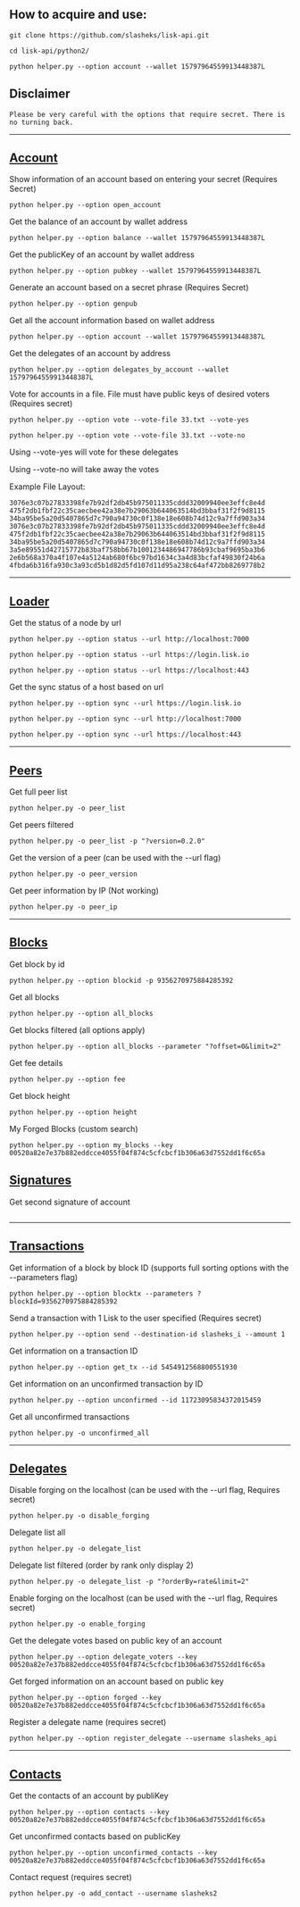## How to acquire and use:


```
git clone https://github.com/slasheks/lisk-api.git

cd lisk-api/python2/

python helper.py --option account --wallet 15797964559913448387L

```

## Disclaimer

```
Please be very careful with the options that require secret. There is no turning back. 
```

---

## [Account](Account.md)

Show information of an account based on entering your secret (Requires Secret)

```
python helper.py --option open_account
```

Get the balance of an account by wallet address

```
python helper.py --option balance --wallet 15797964559913448387L 
````

Get the publicKey of an account by wallet address

```
python helper.py --option pubkey --wallet 15797964559913448387L
```

Generate an account based on a secret phrase (Requires Secret)

```
python helper.py --option genpub
```

Get all the account information based on wallet address

```
python helper.py --option account --wallet 15797964559913448387L 
```

Get the delegates of an account by address

```
python helper.py --option delegates_by_account --wallet 15797964559913448387L
```

Vote for accounts in a file. File must have public keys of desired voters (Requires secret)


```
python helper.py --option vote --vote-file 33.txt --vote-yes
```

```
python helper.py --option vote --vote-file 33.txt --vote-no
```

Using --vote-yes will vote for these delegates

Using --vote-no will take away the votes

Example File Layout:

```
3076e3c07b27833398fe7b92df2db45b975011335cddd32009940ee3effc8e4d
475f2db1fbf22c35caecbee42a38e7b29063b644063514bd3bbaf31f2f9d8115
34ba95be5a20d5407865d7c790a94730c0f138e18e608b74d12c9a7ffd903a34
3076e3c07b27833398fe7b92df2db45b975011335cddd32009940ee3effc8e4d
475f2db1fbf22c35caecbee42a38e7b29063b644063514bd3bbaf31f2f9d8115
34ba95be5a20d5407865d7c790a94730c0f138e18e608b74d12c9a7ffd903a34
3a5e89551d42715772b83baf758bb67b1001234486947786b93cbaf9695ba3b6
2e6b568a370a4f107e4a5124ab680f6bc97bd1634c3a4d83bcfaf49830f24b6a
4fbda6b316fa930c3a93cd5b1d82d5fd107d11d95a238c64af472bb8269778b2
```

---

## [Loader](Loader.md)

Get the status of a node by url

```
python helper.py --option status --url http://localhost:7000
```

```
python helper.py --option status --url https://login.lisk.io
```

```
python helper.py --option status --url https://localhost:443
```

Get the sync status of a host based on url

```
python helper.py --option sync --url https://login.lisk.io
```

```
python helper.py --option sync --url http://localhost:7000
```

```
python helper.py --option sync --url https://localhost:443
```

---

## [Peers](Peers.md)

Get full peer list

```
python helper.py -o peer_list
```

Get peers filtered

```
python helper.py -o peer_list -p "?version=0.2.0"
```

Get the version of a peer (can be used with the --url flag)

```
python helper.py -o peer_version
```

Get peer information by IP (Not working)

```
python helper.py -o peer_ip
```

---

## [Blocks](Blocks.md)

Get block by id

```
python helper.py --option blockid -p 9356270975884285392
```

Get all blocks

```
python helper.py --option all_blocks
```

Get blocks filtered (all options apply)

```
python helper.py --option all_blocks --parameter "?offset=0&limit=2"

```

Get fee details
```
python helper.py --option fee
```

Get block height

```
python helper.py --option height
```

My Forged Blocks (custom search)

```
python helper.py --option my_blocks --key 00520a82e7e37b882eddcce4055f04f874c5cfcbcf1b306a63d7552dd1f6c65a
```

## [Signatures](Signatures.md)

Get second signature of account

```

```

---

## [Transactions](Transactions.md)

Get information of a block by block ID (supports full sorting options with the --parameters flag)

```
python helper.py --option blocktx --parameters ?blockId=9356270975884285392
````

Send a transaction with 1 Lisk to the user specified (Requires secret)

```
python helper.py --option send --destination-id slasheks_i --amount 1
````

Get information on a transaction ID

```
python helper.py --option get_tx --id 5454912568800551930
```

Get information on an unconfirmed transaction by ID

```
python helper.py --option unconfirmed --id 11723095834372015459
```

Get all unconfirmed transactions

```
python helper.py -o unconfirmed_all
````

---

## [Delegates](Delegates.md)

Disable forging on the localhost (can be used with the --url flag, Requires secret)

```
python helper.py -o disable_forging
```

Delegate list all

```
python helper.py -o delegate_list
```

Delegate list filtered (order by rank only display 2)

```
python helper.py -o delegate_list -p "?orderBy=rate&limit=2"
```

Enable forging on the localhost (can be used with the --url flag, Requires secret)

```
python helper.py -o enable_forging
```

Get the delegate votes based on public key of an account

```
python helper.py --option delegate_voters --key 00520a82e7e37b882eddcce4055f04f874c5cfcbcf1b306a63d7552dd1f6c65a
```

Get forged information on an account based on public key

```
python helper.py --option forged --key 00520a82e7e37b882eddcce4055f04f874c5cfcbcf1b306a63d7552dd1f6c65a
```

Register a delegate name (requires secret)

```
python helper.py --option register_delegate --username slasheks_api
```

---

## [Contacts](Contacts.md)

Get the contacts of an account by publiKey

```
python helper.py --option contacts --key 00520a82e7e37b882eddcce4055f04f874c5cfcbcf1b306a63d7552dd1f6c65a
```

Get unconfirmed contacts based on publicKey

```
python helper.py --option unconfirmed_contacts --key 00520a82e7e37b882eddcce4055f04f874c5cfcbcf1b306a63d7552dd1f6c65a
```

Contact request (requires secret)

```
python helper.py -o add_contact --username slasheks2
```
